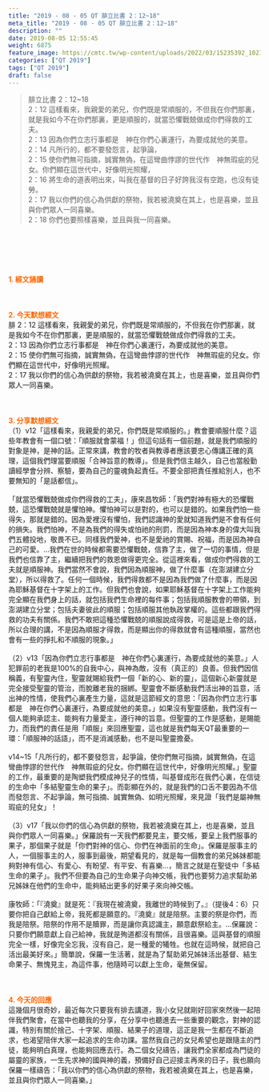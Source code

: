 ```yaml
---
title: "2019 - 08 - 05 QT 腓立比書 2：12~18"
meta_title: "2019 - 08 - 05 QT 腓立比書 2：12~18"
description: ""
date: 2019-08-05 12:55:45
weight: 6875
feature_image: https://cmtc.tw/wp-content/uploads/2022/03/15235392_10211799862337740_180693556567566654_o-1.webp
categories: ["QT 2019"]
tags: ["QT 2019"]
draft: false
---
```


<blockquote>腓立比書 2：12~18<br />
2：12 這樣看來，我親愛的弟兄，你們既是常順服的，不但我在你們那裏，就是我如今不在你們那裏，更是順服的，就當恐懼戰兢做成你們得救的工夫。<br />
2：13 因為你們立志行事都是　神在你們心裏運行，為要成就他的美意。<br />
2：14 凡所行的，都不要發怨言，起爭論，<br />
2：15 使你們無可指摘，誠實無偽，在這彎曲悖謬的世代作　神無瑕疵的兒女。你們顯在這世代中，好像明光照耀，<br />
2：16 將生命的道表明出來，叫我在基督的日子好誇我沒有空跑，也沒有徒勞。<br />
2：17 我以你們的信心為供獻的祭物，我若被澆奠在其上，也是喜樂，並且與你們眾人一同喜樂。<br />
2：18 你們也要照樣喜樂，並且與我一同喜樂。</blockquote><br />
&nbsp;<br />
<br />
&nbsp;<br />
<br />
<span style="color: #ff6600;"><strong>1. </strong><strong>經文誦讀</strong></span><br />
<br />
<span style="color: #ff6600;"><strong> </strong></span><br />
<br />
<span style="color: #ff6600;"><strong>2. 今天默想</strong><strong>經文<br />
</strong></span>腓 2：12 這樣看來，我親愛的弟兄，你們既是常順服的，不但我在你們那裏，就是我如今不在你們那裏，更是順服的，就當恐懼戰兢做成你們得救的工夫。<br />
2：13 因為你們立志行事都是　神在你們心裏運行，為要成就他的美意。<br />
2：15 使你們無可指摘，誠實無偽，在這彎曲悖謬的世代作　神無瑕疵的兒女。你們顯在這世代中，好像明光照耀。<br />
2：17 我以你們的信心為供獻的祭物，我若被澆奠在其上，也是喜樂，並且與你們眾人一同喜樂。<br />
<br />
&nbsp;<br />
<br />
<span style="color: #ff6600;"><strong>3. 分享默想經文<br />
</strong></span>（1）v12「這樣看來，我親愛的弟兄，你們既是常順服的。」教會要順服什麼？這些年教會有一個口號：「順服就會蒙福！」但這句話有一個前題，就是我們順服的對象是神，是神的話。正常來講，教會的牧者與教導者應該要忠心傳講正確的真理，這個我們理當要順服「合神旨意的教導」。但是我們信主越久，自己也當殷勤讀經學會分辨、察驗，要為自己的靈魂負起責任。不要全部把責任推給別人，也不要無知的「是話都信」。<br />
<br />
「就當恐懼戰兢做成你們得救的工夫」，康來昌牧師：「我們對神有極大的恐懼戰兢，這恐懼戰兢就是懼怕神。懼怕神可以是對的，也可以是錯的。如果我們怕一些得失，那就是錯的。因為愛裡沒有懼怕，我們認識神的愛就知道我們是不會有任何的損失。我們怕神，不是為我們的得失或怕祂的刑罰，而是因為神本身的偉大叫我們五體投地，敬畏不已。同樣我們愛神，也不是愛祂的賞賜、祝福，而是因為神自己的可愛。…我們在世的時候都需要恐懼戰兢，信靠了主，做了一切的事情，但是我們也信靠了主，繼續把我們的救恩做得更完全。從這裡來看，做成你們得救的工夫就是順服神。我們當然不會說，我們因為順服神，做了什麼事（在澎湖建立分堂），所以得救了。任何一個時候，我們得救都不是因為我們做了什麼事，而是因為耶穌基督在十字架上的工作。但我們也會說，如果耶穌基督在十字架上工作能夠完全顯在我們身上的話，就包括我們生命裡的每件事；包括我順服教會的帶領，到澎湖建立分堂；包括夫妻彼此的順服；包括順服其他執政掌權的。這些都跟我們得救的功夫有關係。我們不敢把這種恐懼戰兢的順服說成得救，可是這是上帝的話，所以合理的講，不是因為順服才得救，而是顯出你的得救就會有這種順服，當然也會有一些的掙扎和不順服的現象。」<br />
<br />
（2）v13「因為你們立志行事都是　神在你們心裏運行，為要成就他的美意。」人犯罪前的老我是100%的自我中心，與神為敵，沒有（真正的）良善。但我們因信稱義，有聖靈內住，聖靈就賜給我們一個「新的心、新的靈」，這個新心新靈就是完全接受聖靈的管治，而脫離老我的捆綁。聖靈會不斷感動我們活出神的旨意，活出神的性情，使我們心裏產生力量，這就是這節經文的意思：「因為你們立志行事都是　神在你們心裏運行，為要成就他的美意。」如果沒有聖靈感動，我們沒有一個人能夠承認主、能夠有力量愛主，遵行神的旨意。但聖靈的工作是感動，是賜能力，而我們的責任是用「順服」來回應聖靈，這也就是我們每天QT最重要的一環：「順服神的話語」，而不是消滅感動，也不是叫聖靈擔憂。<br />
<br />
v14~15「凡所行的，都不要發怨言，起爭論，使你們無可指摘，誠實無偽，在這彎曲悖謬的世代作　神無瑕疵的兒女。你們顯在這世代中，好像明光照耀。」聖靈的工作，最重要的是陶塑我們模成神兒子的性情，叫基督成形在我們心裏，在信徒的生命中「多結聖靈生命的果子」。而彰顯在外的，就是我們的口舌不要因為不信而發怨言、不起爭論，無可指摘、誠實無偽、如明光照耀，來見證「我們是屬神無瑕疵的兒女」！<br />
<br />
（3）v17「我以你們的信心為供獻的祭物，我若被澆奠在其上，也是喜樂，並且與你們眾人一同喜樂。」保羅說有一天我們都要見主，要交帳，要呈上我們服事的果子，那個果子就是「你們對神的信心、你們在神面前的生命」。保羅是服事主的人，一個服事主的人，服事到最後，期望看見的，就是每一個教會的弟兄姊妹都能夠對神有信心、有愛心、有盼望、有平安、有喜樂…，簡言之就是在聖徒中「多結生命的果子」。我們不但要為自己的生命果子向神交帳，我們也要努力追求幫助弟兄姊妹在他們的生命中，能夠結出更多的好果子來向神交帳。<br />
<br />
康牧師：「『澆奠』就是死：『我現在被澆奠，我離世的時候到了。』（提後4：6）只要你把自己獻給上帝，我死都是願意的。『澆奠』就是陪祭。主要的祭是你們，而我是陪祭。陪祭的作用不是贖罪，而是讓你真認識主，願意獻祭給主。…保羅說：只要你們願意獻上自己給神，我就是殉道都沒有關係，且很喜樂。這與基督的順服完全一樣，好像完全忘我，沒有自己，是一種愛的犧牲。也就在這時候，就把自己活出最美好來。」簡單說，保羅一生活著，就是為了幫助弟兄姊妹活出基督、結生命果子、無愧見主，為這件事，他隨時可以獻上生命，毫無保留。<br />
<br />
&nbsp;<br />
<br />
<span style="color: #ff6600;"><strong>4. 今天的回應<br />
</strong></span>這幾個月很奇妙，最近每次只要我有排去講道，我小女兒就剛好回家來然後一起陪伴我們聚會，在當中也聽我的分享，在分享中也聽進去一些重要的觀念，對神的認識，特別有關於捨己、十字架、順服、結果子的道理，這正是我一生都在不斷追求，也渴望陪伴大家一起追求的生命功課。當然我自己的女兒希望也是跟隨主的門徒，能夠明白真理，也能夠回應去行。為二個女兒禱告，讓我們全家都成為門徒的屬靈的家族，一生先求神的國與神的義，預備好自己迎接主再來的日子，我也願向保羅一樣禱告：「我以你們的信心為供獻的祭物，我若被澆奠在其上，也是喜樂，並且與你們眾人一同喜樂。」<br />
<br />
&nbsp;
        